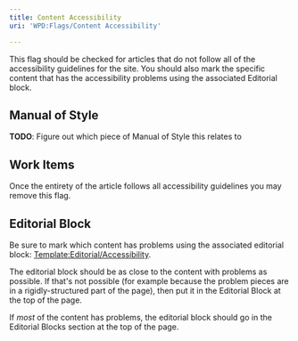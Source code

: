 ```yaml
---
title: Content Accessibility
uri: 'WPD:Flags/Content Accessibility'

---
```

This flag should be checked for articles that do not follow all of the accessibility guidelines for the site. You should also mark the specific content that has the accessibility problems using the associated Editorial block.

## <span>Manual of Style</span>

**TODO**: Figure out which piece of Manual of Style this relates to

## <span>Work Items</span>

Once the entirety of the article follows all accessibility guidelines you may remove this flag.

## <span>Editorial Block</span>

Be sure to mark which content has problems using the associated editorial block: [Template:Editorial/Accessibility](/Template:Editorial/Accessibility).

The editorial block should be as close to the content with problems as possible. If that's not possible (for example because the problem pieces are in a rigidly-structured part of the page), then put it in the Editorial Block at the top of the page.

If *most* of the content has problems, the editorial block should go in the Editorial Blocks section at the top of the page.